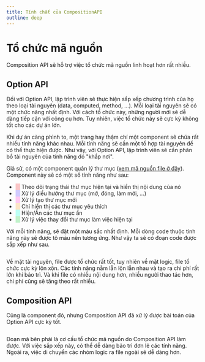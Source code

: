 ```yaml
---
title: Tính chất của CompositionAPI
outline: deep
---
```


# Tổ chức mã nguồn
Composition API sẽ hỗ trợ việc tổ chức mã nguồn linh hoạt hơn rất nhiều.

## Option API
Đối với Option API, lập trình viên sẽ thực hiện sắp xếp chương trình của họ theo loại tài nguyên (data, computed, method, ...). Mỗi loại tài nguyên sẽ có một chức năng nhất định. Với cách tổ chức này, những người mới sẽ dễ dàng tiếp cận với công cụ hơn. Tuy nhiên, việc tổ chức này sẽ cực kỳ không tốt cho các dự án lớn.

Khi dự án càng phình to, một trang hay thậm chí một component sẽ chứa rất nhiều tính năng khác nhau. Mỗi tính năng sẽ cần một tổ hợp tài nguyên để có thể thực hiện được. Như vậy, với Option API, lập trình viên sẽ cần phân bổ tài nguyên của tính năng đó "khắp nơi".

Giả sử, có một component quản lý thư mục ([xem mã nguồn file ở đây](https://github.com/vuejs/vue-cli/blob/a09407dd5b9f18ace7501ddb603b95e31d6d93c0/packages/@vue/cli-ui/src/components/folder/FolderExplorer.vue#L198-L404)). Component này sẽ có một số tính năng như sau:
* <span style="background-color: #FAC6C7">&nbsp;&nbsp;&nbsp;</span> Theo dõi trạng thái thư mục hiện tại và hiển thị nội dung của nó
* <span style="background-color: #D2CCFF">&nbsp;&nbsp;&nbsp;</span> Xử lý điều hướng thư mục (mở, đóng, làm mới, ...)
* <span style="background-color: #FFC9F2">&nbsp;&nbsp;&nbsp;</span> Xử lý tạo thư mục mới
* <span style="background-color: #FCE5C6">&nbsp;&nbsp;&nbsp;</span> Chỉ hiển thị các thư mục yêu thích
* <span style="background-color: #BEFFF4">&nbsp;&nbsp;&nbsp;</span> Hiện/Ẩn các thư mục ẩn
* <span style="background-color: #C2F2CB">&nbsp;&nbsp;&nbsp;</span> Xử lý việc thay đổi thư mục làm việc hiện tại

Với mỗi tính năng, sẽ đặt một màu sắc nhất định. Mỗi dòng code thuộc tính năng này sẽ được tô màu nên tương ứng. Như vậy ta sẽ có đoạn code được sắp xếp như sau.
<p align="center">
<img alt="" src="/folder-explorer-option-api.png"/>
</p>

Về mặt tài nguyên, file được tổ chức rất tốt, tuy nhiên về mặt logic, file tổ chức cực kỳ lộn xộn. Các tính năng nằm lẫn lộn lẫn nhau và tạo ra chi phí rất lớn khi bảo trì. Và khi file có nhiều nội dung hơn, nhiều người thao tác hơn, chi phí cũng sẽ tăng theo rất nhiều.

## Composition API

Cũng là component đó, nhưng Composition API đã xử lý được bài toán của Option API cực kỳ tốt.
<p align="center">
<img alt="" src="/folder-explorer-option-vs-composition.png"/>
</p>

Đoạn mã bên phải là cơ cấu tổ chức mã nguồn do Composition API làm được. Với việc sắp xếp này, có thể dễ dàng bảo trì đơn lẻ các tính năng. Ngoài ra, việc di chuyển các nhóm logic ra file ngoài sẽ dễ dàng hơn.
